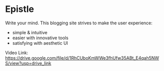 # Epistle
Write your mind. This blogging site strives to make the user experience: 
- simple & intuitive
- easier with innovative tools
- satisfying with aesthetic UI

Video Link:
https://drive.google.com/file/d/1RhCUboKmWWe3fhUfw35ABt_E4qah5NWS/view?usp=drive_link

